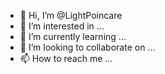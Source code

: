 - 👋 Hi, I’m @LightPoincare
- 👀 I’m interested in ...
- 🌱 I’m currently learning ...
- 💞️ I’m looking to collaborate on ...
- 📫 How to reach me ...

<!---
LightPoincare/LightPoincare is a ✨ special ✨ repository because its `README.md` (this file) appears on your GitHub profile.
You can click the Preview link to take a look at your changes.
--->

